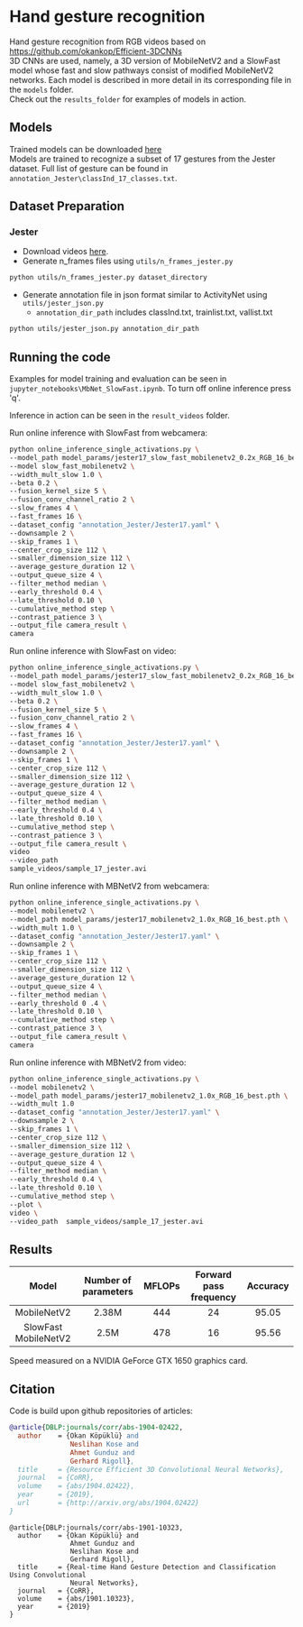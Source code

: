 # Hand gesture recognition
Hand gesture recognition from RGB videos based on https://github.com/okankop/Efficient-3DCNNs <br>
3D CNNs are used, namely, a 3D version of MobileNetV2 and a SlowFast model whose fast and slow pathways 
consist of modified MobileNetV2 networks. Each model is described in more detail in its corresponding 
file in the ``models`` folder. <br>
Check out the ``results_folder`` for examples of models in action.

## Models
Trained models can be downloaded [here](https://drive.google.com/drive/folders/1SoPDD3dnrDaj9lWn0mxvpRD4OLyD9mls?usp=sharing)
<br>Models are trained to recognize a subset of 17 gestures from the Jester dataset. 
Full list of gesture can be found in ``annotation_Jester\classInd_17_classes.txt``.

## Dataset Preparation

### Jester

* Download videos [here](https://20bn.com/datasets/jester#download).
* Generate n_frames files using ```utils/n_frames_jester.py```

```bash
python utils/n_frames_jester.py dataset_directory
```

* Generate annotation file in json format similar to ActivityNet using ```utils/jester_json.py```
  * ```annotation_dir_path``` includes classInd.txt, trainlist.txt, vallist.txt

```bash
python utils/jester_json.py annotation_dir_path
```

## Running the code
Examples for model training and evaluation can be seen in ```jupyter_notebooks\MbNet_SlowFast.ipynb```. 
To turn off online inference press 'q'.

Inference in action can be seen in the ``result_videos`` folder.
 
Run online inference with SlowFast from webcamera:
```bash
python online_inference_single_activations.py \
--model_path model_params/jester17_slow_fast_mobilenetv2_0.2x_RGB_16_best.pth \
--model slow_fast_mobilenetv2 \
--width_mult_slow 1.0 \
--beta 0.2 \
--fusion_kernel_size 5 \
--fusion_conv_channel_ratio 2 \
--slow_frames 4 \
--fast_frames 16 \
--dataset_config "annotation_Jester/Jester17.yaml" \
--downsample 2 \
--skip_frames 1 \
--center_crop_size 112 \
--smaller_dimension_size 112 \
--average_gesture_duration 12 \
--output_queue_size 4 \
--filter_method median \
--early_threshold 0.4 \
--late_threshold 0.10 \
--cumulative_method step \
--contrast_patience 3 \
--output_file camera_result \
camera
```

Run online inference with SlowFast on video:
```bash
python online_inference_single_activations.py \
--model_path model_params/jester17_slow_fast_mobilenetv2_0.2x_RGB_16_best.pth \
--model slow_fast_mobilenetv2 \
--width_mult_slow 1.0 \
--beta 0.2 \
--fusion_kernel_size 5 \
--fusion_conv_channel_ratio 2 \
--slow_frames 4 \
--fast_frames 16 \
--dataset_config "annotation_Jester/Jester17.yaml" \
--downsample 2 \
--skip_frames 1 \
--center_crop_size 112 \
--smaller_dimension_size 112 \
--average_gesture_duration 12 \
--output_queue_size 4 \
--filter_method median \
--early_threshold 0.4 \
--late_threshold 0.10 \
--cumulative_method step \
--contrast_patience 3 \
--output_file camera_result \
video
--video_path
sample_videos/sample_17_jester.avi
```

Run online inference with MBNetV2 from webcamera:
```bash
python online_inference_single_activations.py \
--model mobilenetv2 \
--model_path model_params/jester17_mobilenetv2_1.0x_RGB_16_best.pth \
--width_mult 1.0 \
--dataset_config "annotation_Jester/Jester17.yaml" \
--downsample 2 \
--skip_frames 1 \
--center_crop_size 112 \
--smaller_dimension_size 112 \
--average_gesture_duration 12 \
--output_queue_size 4 \
--filter_method median \
--early_threshold 0 .4 \
--late_threshold 0.10 \
--cumulative_method step \
--contrast_patience 3 \
--output_file camera_result \
camera
```
Run online inference with MBNetV2 from video:
```bash
python online_inference_single_activations.py \
--model mobilenetv2 \
--model_path model_params/jester17_mobilenetv2_1.0x_RGB_16_best.pth \
--width_mult 1.0
--dataset_config "annotation_Jester/Jester17.yaml" \
--downsample 2 \
--skip_frames 1 \
--center_crop_size 112 \
--smaller_dimension_size 112 \
--average_gesture_duration 12 \
--output_queue_size 4 \
--filter_method median \
--early_threshold 0.4 \
--late_threshold 0.10 \
--cumulative_method step \
--plot \
video \
--video_path  sample_videos/sample_17_jester.avi
```

## Results

|         Model        | Number of parameters | MFLOPs | Forward pass frequency | Accuracy |
|:--------------------:|:--------------------:|:------:|:----------------------:|:--------:|
|      MobileNetV2     |         2.38M        |   444  |           24           |   95.05  |
| SlowFast MobileNetV2 |         2.5M         |   478  |           16           |   95.56  |

Speed measured on a NVIDIA GeForce GTX 1650 graphics card.

## Citation
Code is build upon github repositories of articles:

```bibtex
@article{DBLP:journals/corr/abs-1904-02422,
  author    = {Okan Köpüklü} and
               Neslihan Kose and
               Ahmet Gunduz and
               Gerhard Rigoll},
  title     = {Resource Efficient 3D Convolutional Neural Networks},
  journal   = {CoRR},
  volume    = {abs/1904.02422},
  year      = {2019},
  url       = {http://arxiv.org/abs/1904.02422}
}
```
```bibtext
@article{DBLP:journals/corr/abs-1901-10323,
  author    = {Okan Köpüklü} and
               Ahmet Gunduz and
               Neslihan Kose and
               Gerhard Rigoll},
  title     = {Real-time Hand Gesture Detection and Classification Using Convolutional
               Neural Networks},
  journal   = {CoRR},
  volume    = {abs/1901.10323},
  year      = {2019}
}
```
